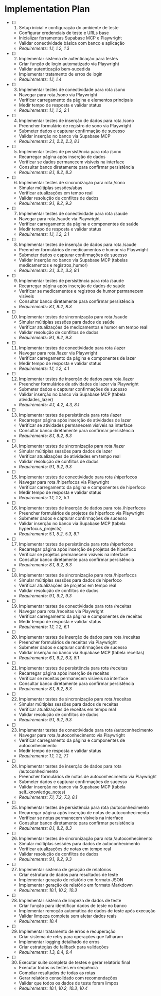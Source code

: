 # Implementation Plan

- [ ] 1. Setup inicial e configuração do ambiente de teste
  - Configurar credenciais de teste e URLs base
  - Inicializar ferramentas Supabase MCP e Playwright
  - Validar conectividade básica com banco e aplicação
  - _Requirements: 1.1, 1.2, 1.3_

- [ ] 2. Implementar sistema de autenticação para testes
  - Criar função de login automatizado via Playwright
  - Validar autenticação bem-sucedida
  - Implementar tratamento de erros de login
  - _Requirements: 1.1, 1.4_

- [ ] 3. Implementar testes de conectividade para rota /sono
  - Navegar para rota /sono via Playwright
  - Verificar carregamento da página e elementos principais
  - Medir tempo de resposta e validar status
  - _Requirements: 1.1, 1.2, 2.1_

- [ ] 4. Implementar testes de inserção de dados para rota /sono
  - Preencher formulário de registro de sono via Playwright
  - Submeter dados e capturar confirmação de sucesso
  - Validar inserção no banco via Supabase MCP
  - _Requirements: 2.1, 2.2, 2.3, 8.1_

- [ ] 5. Implementar testes de persistência para rota /sono
  - Recarregar página após inserção de dados
  - Verificar se dados permanecem visíveis na interface
  - Consultar banco diretamente para confirmar persistência
  - _Requirements: 8.1, 8.2, 8.3_

- [ ] 6. Implementar testes de sincronização para rota /sono
  - Simular múltiplas sessões/abas
  - Verificar atualizações em tempo real
  - Validar resolução de conflitos de dados
  - _Requirements: 9.1, 9.2, 9.3_

- [ ] 7. Implementar testes de conectividade para rota /saude
  - Navegar para rota /saude via Playwright
  - Verificar carregamento da página e componentes de saúde
  - Medir tempo de resposta e validar status
  - _Requirements: 1.1, 1.2, 3.1_

- [ ] 8. Implementar testes de inserção de dados para rota /saude
  - Preencher formulários de medicamentos e humor via Playwright
  - Submeter dados e capturar confirmações de sucesso
  - Validar inserção no banco via Supabase MCP (tabelas medicamentos e registros_humor)
  - _Requirements: 3.1, 3.2, 3.3, 8.1_

- [ ] 9. Implementar testes de persistência para rota /saude
  - Recarregar página após inserção de dados de saúde
  - Verificar se medicamentos e registros de humor permanecem visíveis
  - Consultar banco diretamente para confirmar persistência
  - _Requirements: 8.1, 8.2, 8.3_

- [ ] 10. Implementar testes de sincronização para rota /saude
  - Simular múltiplas sessões para dados de saúde
  - Verificar atualizações de medicamentos e humor em tempo real
  - Validar resolução de conflitos de dados
  - _Requirements: 9.1, 9.2, 9.3_

- [ ] 11. Implementar testes de conectividade para rota /lazer
  - Navegar para rota /lazer via Playwright
  - Verificar carregamento da página e componentes de lazer
  - Medir tempo de resposta e validar status
  - _Requirements: 1.1, 1.2, 4.1_

- [ ] 12. Implementar testes de inserção de dados para rota /lazer
  - Preencher formulários de atividades de lazer via Playwright
  - Submeter dados e capturar confirmações de sucesso
  - Validar inserção no banco via Supabase MCP (tabela atividades_lazer)
  - _Requirements: 4.1, 4.2, 4.3, 8.1_

- [ ] 13. Implementar testes de persistência para rota /lazer
  - Recarregar página após inserção de atividades de lazer
  - Verificar se atividades permanecem visíveis na interface
  - Consultar banco diretamente para confirmar persistência
  - _Requirements: 8.1, 8.2, 8.3_

- [ ] 14. Implementar testes de sincronização para rota /lazer
  - Simular múltiplas sessões para dados de lazer
  - Verificar atualizações de atividades em tempo real
  - Validar resolução de conflitos de dados
  - _Requirements: 9.1, 9.2, 9.3_

- [ ] 15. Implementar testes de conectividade para rota /hiperfocos
  - Navegar para rota /hiperfocos via Playwright
  - Verificar carregamento da página e componentes de hiperfoco
  - Medir tempo de resposta e validar status
  - _Requirements: 1.1, 1.2, 5.1_

- [ ] 16. Implementar testes de inserção de dados para rota /hiperfocos
  - Preencher formulários de projetos de hiperfoco via Playwright
  - Submeter dados e capturar confirmações de sucesso
  - Validar inserção no banco via Supabase MCP (tabela hyperfocus_projects)
  - _Requirements: 5.1, 5.2, 5.3, 8.1_

- [ ] 17. Implementar testes de persistência para rota /hiperfocos
  - Recarregar página após inserção de projetos de hiperfoco
  - Verificar se projetos permanecem visíveis na interface
  - Consultar banco diretamente para confirmar persistência
  - _Requirements: 8.1, 8.2, 8.3_

- [ ] 18. Implementar testes de sincronização para rota /hiperfocos
  - Simular múltiplas sessões para dados de hiperfoco
  - Verificar atualizações de projetos em tempo real
  - Validar resolução de conflitos de dados
  - _Requirements: 9.1, 9.2, 9.3_

- [ ] 19. Implementar testes de conectividade para rota /receitas
  - Navegar para rota /receitas via Playwright
  - Verificar carregamento da página e componentes de receitas
  - Medir tempo de resposta e validar status
  - _Requirements: 1.1, 1.2, 6.1_

- [ ] 20. Implementar testes de inserção de dados para rota /receitas
  - Preencher formulários de receitas via Playwright
  - Submeter dados e capturar confirmações de sucesso
  - Validar inserção no banco via Supabase MCP (tabela receitas)
  - _Requirements: 6.1, 6.2, 6.3, 8.1_

- [ ] 21. Implementar testes de persistência para rota /receitas
  - Recarregar página após inserção de receitas
  - Verificar se receitas permanecem visíveis na interface
  - Consultar banco diretamente para confirmar persistência
  - _Requirements: 8.1, 8.2, 8.3_

- [ ] 22. Implementar testes de sincronização para rota /receitas
  - Simular múltiplas sessões para dados de receitas
  - Verificar atualizações de receitas em tempo real
  - Validar resolução de conflitos de dados
  - _Requirements: 9.1, 9.2, 9.3_

- [ ] 23. Implementar testes de conectividade para rota /autoconhecimento
  - Navegar para rota /autoconhecimento via Playwright
  - Verificar carregamento da página e componentes de autoconhecimento
  - Medir tempo de resposta e validar status
  - _Requirements: 1.1, 1.2, 7.1_

- [ ] 24. Implementar testes de inserção de dados para rota /autoconhecimento
  - Preencher formulários de notas de autoconhecimento via Playwright
  - Submeter dados e capturar confirmações de sucesso
  - Validar inserção no banco via Supabase MCP (tabela self_knowledge_notes)
  - _Requirements: 7.1, 7.2, 7.3, 8.1_

- [ ] 25. Implementar testes de persistência para rota /autoconhecimento
  - Recarregar página após inserção de notas de autoconhecimento
  - Verificar se notas permanecem visíveis na interface
  - Consultar banco diretamente para confirmar persistência
  - _Requirements: 8.1, 8.2, 8.3_

- [ ] 26. Implementar testes de sincronização para rota /autoconhecimento
  - Simular múltiplas sessões para dados de autoconhecimento
  - Verificar atualizações de notas em tempo real
  - Validar resolução de conflitos de dados
  - _Requirements: 9.1, 9.2, 9.3_

- [ ] 27. Implementar sistema de geração de relatórios
  - Criar estrutura de dados para resultados de teste
  - Implementar geração de relatório em formato JSON
  - Implementar geração de relatório em formato Markdown
  - _Requirements: 10.1, 10.2, 10.3_

- [ ] 28. Implementar sistema de limpeza de dados de teste
  - Criar função para identificar dados de teste no banco
  - Implementar remoção automática de dados de teste após execução
  - Validar limpeza completa sem afetar dados reais
  - _Requirements: 10.4_

- [ ] 29. Implementar tratamento de erros e recuperação
  - Criar sistema de retry para operações que falharam
  - Implementar logging detalhado de erros
  - Criar estratégias de fallback para validações
  - _Requirements: 1.3, 8.4, 9.4_

- [ ] 30. Executar suite completa de testes e gerar relatório final
  - Executar todos os testes em sequência
  - Compilar resultados de todas as rotas
  - Gerar relatório consolidado com recomendações
  - Validar que todos os dados de teste foram limpos
  - _Requirements: 10.1, 10.2, 10.3, 10.4_